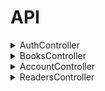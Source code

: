 # API
<details><summary>AuthController</summary>
<details><summary><code>GET</code> <code><b>/</b></code> <code>(auth/checkauth)</code></summary>

Возвращает
	
	'auth' => true,
	'token' => $jwt_string,
	'session' => $session,
	'expired' => $expired,
	'timeout' => env('JWT_COOKIE_TIMEOUT'),
	'user_data' => [
	  'id' => $user->id,
	  'login' => $user->login,
	  'sname' => $user->sname,
	  'fname' => $user->fname,
	  'lname' => $user->lname,
	  'gender' => $user->gender,
	  'email' => $user->email,
	  'tel' => $user->tel,
	  'about' => $user->about,
	  'iin' => $user->iin,
	  'avatar' => getAvatar($user->login)['fullAvaLink'],
	],
	'theme' => $user->theme,
	'lang_code' => $user->lang_code,
	'user_roles' => $user_roles,
	
</details>

<details><summary><code>POST</code> <code><b>/</b></code> <code>(auth/login)</code></summary>
	
Принимает
	
	$data = $request->input();
	$username = isset($data['username']) ? $data['username'] : '';
	$password = isset($data['password']) ? $data['password'] : '';
	
Возвращает
	
	'token' => $jwt_string,
	'session' => $session,
	'expired' => $expired,
	'timeout' => env('JWT_COOKIE_TIMEOUT'),
	'user_data' => [
	  'id' => $user->id,
	  'login' => $user->login, \\Логин\\
	  'sname' => $user->sname, \\sName\\
	  'fname' => $user->fname, \\fName\\
	  'lname' => $user->lname, \\lName\\
	  'gender' => $user->gender, \\пол\\
	  'email' => $user->email, \\Электронная почта\\
	  'tel' => $user->tel, \\Номер телефона\\
	  'about' => $user->about, \\автор\\
	  'iin' => $user->iin, \\ИИН\\
	  'avatar' => getAvatar($user->login)['fullAvaLink'], \\Аватарка\\
	],
	'theme' => $user->theme,
	'lang_code' => $user->lang_code,

</details>

<details><summary><code>GET</code> <code><b>/</b></code> <code>(auth/logout)</code></summary>

Возвращает
	
	'success' => true, \\Выход с аккаунта, перебрасывает на страницу входа\\

</details>
</details>

<details><summary>BooksController</summary>

<details><summary><code>GET</code> <code><b>/</b></code> <code>(books)</code></summary>

Принимает

	$data = $request->input();

Возвращает

	'list' => $list, \\список книг\\
	'count' => $count, \\кол-во книг\\

</details>

<details><summary><code>POST</code> <code><b>/</b></code> <code>(books)</code></summary>

Принимает

	$data = $request->input()
	$id = isset($data['id']) ? $data['id'] : '';
	$reader_id = isset($data['reader_id']) ? $data['reader_id'] : 1;
	$book_id = isset($data['book_id']) ? $data['book_id'] : 1;
	$date_start = isset($data['date_start']) ? $data['date_start'] : '';
	$date_end_plan = isset($data['date_end_plan']) ? $data['date_end_plan'] : '';
	$date_end_fact = isset($data['date_end_fact']) ? $data['date_end_fact'] : '';

Возвращает

	'id' => $id, \\\\
	'success' => (bool)$id,

</details>

<details><summary><code>GET</code> <code><b>/</b></code> <code>(books/{id})</code></summary>

Принимает

	$data = $request->input();

</details>

<details><summary><code>POST</code> <code><b>/</b></code> <code>(books/{id})</code></summary>

Принимает

	$data = $request->input();
	$name = isset($data['name']) ? $data['name'] : '';
	$count = isset($data['count']) ? $data['count'] : 1;

Возвращает

	'success' => $success,

</details>

<details><summary><code>DELETE</code> <code><b>/</b></code> <code>(books/{id})</code></summary>

Возвращает

	'success' => $success,

</details>

<details><summary><code>GET</code> <code><b>/</b></code> <code>(books-issued)</code></summary>

Принимает

	$data = $request->input();

Возвращает

	'list' => $list,
	'count' => $count,

</details>

<details><summary><code>POST</code> <code><b>/</b></code> <code>(books-issued)</code></summary>

Принимает

	$data = $request->input();
	$book_id = isset($data['book_id']) ? $data['book_id'] : '';
	$reader_id = isset($data['reader_id']) ? $data['reader_id'] : '';
	$date_start = isset($data['date_start']) ? $data['date_start'] : '';
	$date_end = isset($data['date_end']) ? $data['date_end'] : '';

Возвращает

	'id' => $id,
	'success' => (bool)$id,

</details>

<details><summary><code>GET</code> <code><b>/</b></code> <code>(books-issued)</code></summary>

Принимает

	$data = $request->input();

</details>

<details><summary><code>POST</code> <code><b>/</b></code> <code>(books-issued)</code></summary>

Принимает

	$data = $request->input();
	$date_end = isset($data['date_end']) ? $data['date_end'] : '';

Возвращает

	'success' => $success,

</details>

<details><summary><code>DELETE</code> <code><b>/</b></code> <code>(abooks-issued)</code></summary>

Возвращает

	'success' => $success,

</details>
</details>

<details><summary>AccountController</summary>
<details><summary><code>GET</code> <code><b>/</b></code> <code>(user)</code></summary>

Принимает

	$jwt_data = $request->jwt_data;
	$login = $jwt_data['login'];
	$idUser = $jwt_data['user_id'];
	
Возвращает

	'list' => $list,
	'count' => $count,

</details>	
<details><summary><code>POST</code> <code><b>/</b></code> <code>(user)</code></summary>

Принимает

	$data = $request->input();
	$name = isset($data['name']) ? $data['name'] : '';
	$count = isset($data['count']) ? $data['count'] : 1;
	
Возвращает

	'id' => $id, \\\\
	'success' => (bool)$id,
	
</details>

<details><summary><code>GET</code> <code><b>/</b></code> <code>(user/{id})</code></summary>

Принимает

	$data = $request->input();
	$virtualspace_id = isset($data['virtualspace_id']) ? $data['virtualspace_id'] : null;
	
</details>

<details><summary><code>POST</code> <code><b>/</b></code> <code>(user/{id})</code></summary>

Принимает
	
	$data = $request->input();
	$name = isset($data['username']) ? $data['username'] : '';
	$count = isset($data['id']) ? $data['id'] : 1;
	
Возвращает

	'success' => $success, \\добавление пользователя\\
	
</details>
	
<details><summary><code>DELETE</code> <code><b>/</b></code> <code>(user/{id})</code></summary>

Возвращает

	success' => $success, \\удаление пользователя по айди\\
	
</details>
</details>

<details><summary>ReadersController</summary>
<details><summary><code>GET</code> <code><b>/</b></code> <code>(readers})</code></summary>

Принимает

	$jwt_data = $request->jwt_data;
	
Возвращает

	'list' => $list, \\выдача список читателей\\
	'count' => $count, \\кол-во выданных книг\\

</details>

<details><summary><code>POST</code> <code><b>/</b></code> <code>(readers})</code></summary>

Принимает

	$data = $request->input();
	$fio = isset($data['fio']) ? $data['fio'] : '';
	$group = isset($data['group']) ? $data['group'] : '';
	$iin = isset($data['iin']) ? $data['iin'] : '';
		
Возвращает

	'id' => $id, \\айди\\
	'success' => (bool)$id, \\выдача информации\\

</details>

<details><summary><code>GET</code> <code><b>/</b></code> <code>(readers/{id})</code></summary>

Принимает

	$data = $request->input();
	$virtualspace_id = isset($data['virtualspace_id']) ? $data['virtualspace_id'] : null;

</details>

<details><summary><code>POST</code> <code><b>/</b></code> <code>(readers/{id})</code></summary>

Принимает

	$data = $request->input();
	$fio = isset($data['fio']) ? $data['fio'] : '';
	$group = isset($data['group']) ? $data['group'] : '';
	$iin = isset($data['iin']) ? $data['iin'] : '';
	
Возвращает

	'success' => $success, \\информация о студенте\\
	
</details>

<details><summary><code>DELETE</code> <code><b>/</b></code> <code>(readers/{id})</code></summary>

Возвращает

	'success' => $success, \\получение id читателя\\
	
</details>

<details><summary><code>GET</code> <code><b>/</b></code> <code>(readers-debtors)</code></summary>

	$jwt_data = $request->jwt_data;
	
Возвращает

	'list' => $list, \\выдаёт список читателей должников\\
	'count' => $count, \\кол-во книг которые они не вернули\\
	
</details>

<details><summary><code>GET</code> <code><b>/</b></code> <code>(readers-debtors)</code></summary>

Принимает

	$jwt_data = $request->jwt_data;
	
Возвращает

	'list' => $list, \\выдаёт список читателей должников\\
	'count' => $count, \\кол-во книг которые они не вернули\\
	
</details>